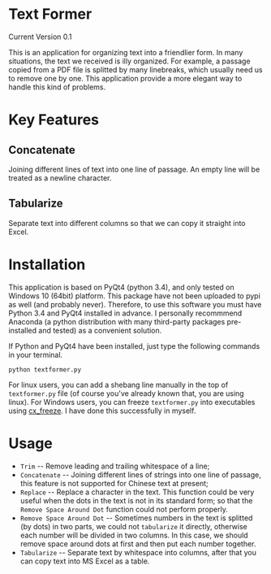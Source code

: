 
# Text Former

Current Version 0.1

This is an application for organizing text into a friendlier form.
In many situations, the text we received is illy organized. For example,
a passage copied from a PDF file is splitted by many linebreaks, which
usually need us to remove one by one. This application provide
a more elegant way to handle this kind of problems.

# Key Features
## Concatenate
<!--vid here-->
Joining different lines of text into one line of passage.
An empty line will be treated as a newline character.

## Tabularize
<!--vid here-->
Separate text into different columns so that we can copy it straight into Excel.

# Installation
This application is based on PyQt4 (python 3.4), and only tested on 
Windows 10 (64bit) platform.  This package have not been uploaded to pypi as 
well (and probably never). Therefore, to use this software you must have 
Python 3.4 and PyQt4 installed in advance. I personally recommmend Anaconda
(a python distribution with many third-party packages pre-installed and tested) 
as a convenient solution.

If Python and PyQt4 have been installed, just type the following commands in your terminal.

```{shell}
python textformer.py
```

For linux users, you can add a shebang line manually in the top of `textformer.py` file
(of course you've already known that, you are using linux).
For Windows users, you can freeze `textformer.py` into executables using 
[cx\_freeze](http://cx-freeze.sourceforge.net/).
I have done this successfully in myself.

# Usage

* `Trim` -- Remove leading and trailing whitespace of a line;
* `Concatenate` -- Joining different lines of strings into one line of passage,
this feature is not supported for Chinese text at present;
* `Replace` -- Replace a character in the text. This function could be very useful
when the dots in the text is not in its standard form;
so that the `Remove Space Around Dot` function could not perform properly.
* `Remove Space Around Dot` -- Sometimes numbers in the text is splitted (by dots) 
in two parts, we could not `tabularize` it directly, otherwise each number will be divided
in two columns.
In this case, we should remove space around dots at first and then put each number together.
* `Tabularize` -- Separate text by whitespace into columns, after that you can copy text
into MS Excel as a table.

